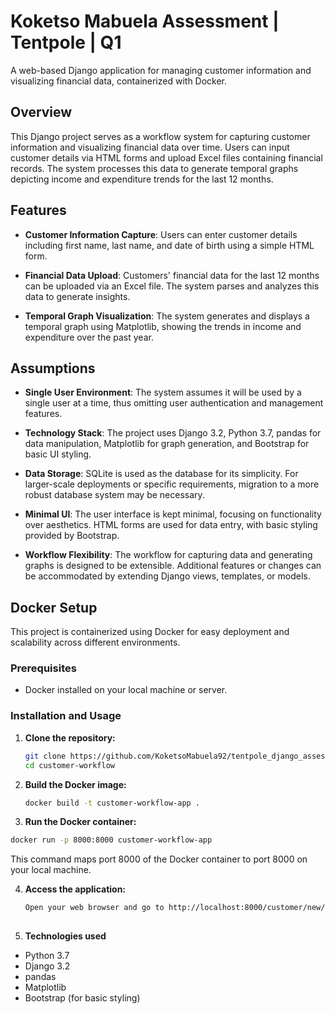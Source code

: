 # Koketso Mabuela Assessment | Tentpole | Q1

A web-based Django application for managing customer information and visualizing financial data, containerized with Docker.

## Overview

This Django project serves as a workflow system for capturing customer information and visualizing financial data over time. Users can input customer details via HTML forms and upload Excel files containing financial records. The system processes this data to generate temporal graphs depicting income and expenditure trends for the last 12 months.

## Features

- **Customer Information Capture**: Users can enter customer details including first name, last name, and date of birth using a simple HTML form.
  
- **Financial Data Upload**: Customers' financial data for the last 12 months can be uploaded via an Excel file. The system parses and analyzes this data to generate insights.
  
- **Temporal Graph Visualization**: The system generates and displays a temporal graph using Matplotlib, showing the trends in income and expenditure over the past year.

## Assumptions

- **Single User Environment**: The system assumes it will be used by a single user at a time, thus omitting user authentication and management features.
  
- **Technology Stack**: The project uses Django 3.2, Python 3.7, pandas for data manipulation, Matplotlib for graph generation, and Bootstrap for basic UI styling.
  
- **Data Storage**: SQLite is used as the database for its simplicity. For larger-scale deployments or specific requirements, migration to a more robust database system may be necessary.
  
- **Minimal UI**: The user interface is kept minimal, focusing on functionality over aesthetics. HTML forms are used for data entry, with basic styling provided by Bootstrap.
  
- **Workflow Flexibility**: The workflow for capturing data and generating graphs is designed to be extensible. Additional features or changes can be accommodated by extending Django views, templates, or models.

## Docker Setup

This project is containerized using Docker for easy deployment and scalability across different environments.

### Prerequisites

- Docker installed on your local machine or server.

### Installation and Usage

1. **Clone the repository:**

   ```bash
   git clone https://github.com/KoketsoMabuela92/tentpole_django_assessment.git
   cd customer-workflow
   
2. **Build the Docker image:**

   ```bash
   docker build -t customer-workflow-app .

3. **Run the Docker container:**

```bash
docker run -p 8000:8000 customer-workflow-app

```
This command maps port 8000 of the Docker container to port 8000 on your local machine.

4. **Access the application:**

   ```bash
   Open your web browser and go to http://localhost:8000/customer/new/ to use the application.
    
5. **Technologies used**
 - Python 3.7
 - Django 3.2
 - pandas
 - Matplotlib
 - Bootstrap (for basic styling)
